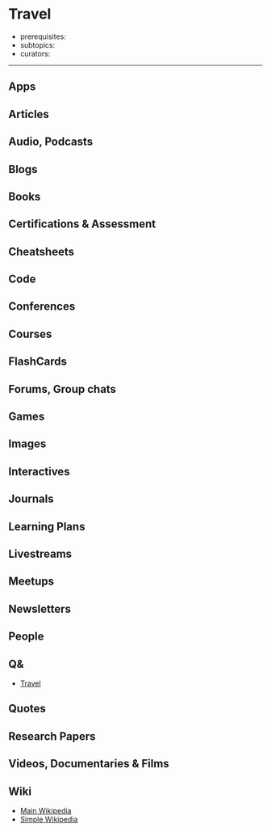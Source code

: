 # Travel

- prerequisites:
- subtopics:
- curators:

------

## Apps

## Articles

## Audio, Podcasts

## Blogs

## Books

## Certifications & Assessment

## Cheatsheets

## Code

## Conferences

## Courses

## FlashCards

## Forums, Group chats

## Games

## Images

## Interactives

## Journals

## Learning Plans

## Livestreams

## Meetups

## Newsletters

## People

## Q&

- [Travel](http://travel.stackexchange.com)

## Quotes

## Research Papers

## Videos, Documentaries & Films

## Wiki

- [Main Wikipedia](https://en.wikipedia.org/wiki/Travel)
- [Simple Wikipedia](https://simple.wikipedia.org/wiki/Travel)

